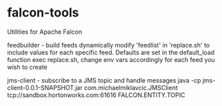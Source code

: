 falcon-tools
============
Utilities for Apache Falcon

feedbuilder - build feeds dynamically
  modify 'feedlist' in 'replace.sh' to include values for each specific feed. Defaults are set in the default_load function
  exec replace.sh, change env vars accordingly for each feed you wish to create

jms-client - subscribe to a JMS topic and handle messages
  java -cp jms-client-0.0.1-SNAPSHOT.jar com.michaelmiklavcic.JMSClient tcp://sandbox.hortonworks.com:61616 FALCON.ENTITY.TOPIC
